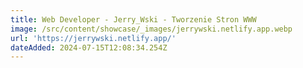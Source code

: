 ```yaml
---
title: Web Developer - Jerry_Wski - Tworzenie Stron WWW
image: /src/content/showcase/_images/jerrywski.netlify.app.webp
url: 'https://jerrywski.netlify.app/'
dateAdded: 2024-07-15T12:08:34.254Z
---
```


